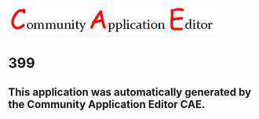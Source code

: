 ![CAE](https://github.com/PhilCAEOrg/application-399/blob/master/img/logo.png)  

399
===================


This application was automatically generated by the Community Application Editor CAE.  
---------------
